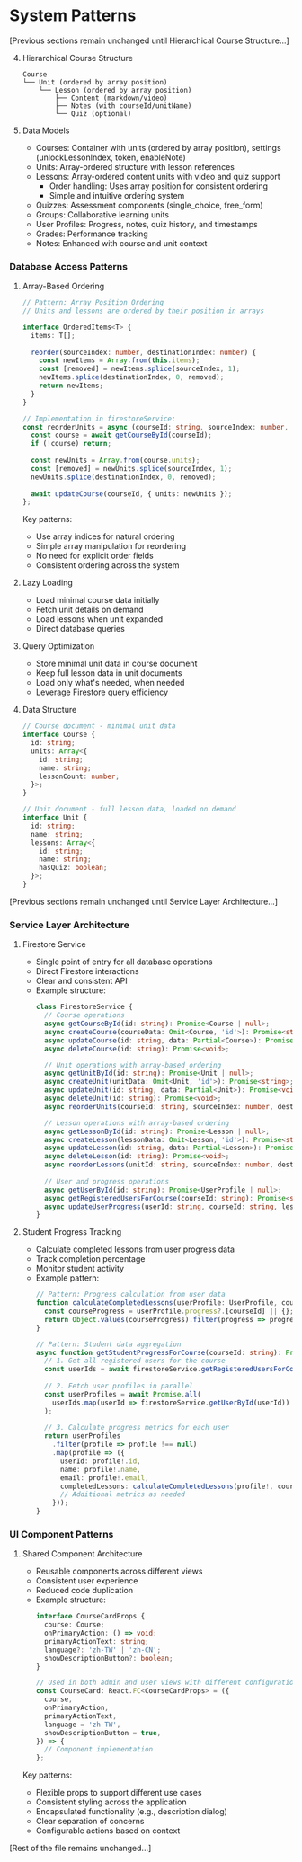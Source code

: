 # System Patterns

[Previous sections remain unchanged until Hierarchical Course Structure...]

4. Hierarchical Course Structure
   ```
   Course
   └── Unit (ordered by array position)
       └── Lesson (ordered by array position)
           ├── Content (markdown/video)
           ├── Notes (with courseId/unitName)
           └── Quiz (optional)
   ```

5. Data Models
   - Courses: Container with units (ordered by array position), settings (unlockLessonIndex, token, enableNote)
   - Units: Array-ordered structure with lesson references
   - Lessons: Array-ordered content units with video and quiz support
     * Order handling: Uses array position for consistent ordering
     * Simple and intuitive ordering system
   - Quizzes: Assessment components (single_choice, free_form)
   - Groups: Collaborative learning units
   - User Profiles: Progress, notes, quiz history, and timestamps
   - Grades: Performance tracking
   - Notes: Enhanced with course and unit context

### Database Access Patterns
1. Array-Based Ordering
   ```typescript
   // Pattern: Array Position Ordering
   // Units and lessons are ordered by their position in arrays
   
   interface OrderedItems<T> {
     items: T[];
     
     reorder(sourceIndex: number, destinationIndex: number) {
       const newItems = Array.from(this.items);
       const [removed] = newItems.splice(sourceIndex, 1);
       newItems.splice(destinationIndex, 0, removed);
       return newItems;
     }
   }
   
   // Implementation in firestoreService:
   const reorderUnits = async (courseId: string, sourceIndex: number, destinationIndex: number) => {
     const course = await getCourseById(courseId);
     if (!course) return;
     
     const newUnits = Array.from(course.units);
     const [removed] = newUnits.splice(sourceIndex, 1);
     newUnits.splice(destinationIndex, 0, removed);
     
     await updateCourse(courseId, { units: newUnits });
   };
   ```
   
   Key patterns:
   - Use array indices for natural ordering
   - Simple array manipulation for reordering
   - No need for explicit order fields
   - Consistent ordering across the system

2. Lazy Loading
   - Load minimal course data initially
   - Fetch unit details on demand
   - Load lessons when unit expanded
   - Direct database queries

3. Query Optimization
   - Store minimal unit data in course document
   - Keep full lesson data in unit documents
   - Load only what's needed, when needed
   - Leverage Firestore query efficiency

4. Data Structure
   ```typescript
   // Course document - minimal unit data
   interface Course {
     id: string;
     units: Array<{
       id: string;
       name: string;
       lessonCount: number;
     }>;
   }

   // Unit document - full lesson data, loaded on demand
   interface Unit {
     id: string;
     name: string;
     lessons: Array<{
       id: string;
       name: string;
       hasQuiz: boolean;
     }>;
   }
   ```

[Previous sections remain unchanged until Service Layer Architecture...]

### Service Layer Architecture
1. Firestore Service
   - Single point of entry for all database operations
   - Direct Firestore interactions
   - Clear and consistent API
   - Example structure:
     ```typescript
     class FirestoreService {
       // Course operations
       async getCourseById(id: string): Promise<Course | null>;
       async createCourse(courseData: Omit<Course, 'id'>): Promise<string>;
       async updateCourse(id: string, data: Partial<Course>): Promise<void>;
       async deleteCourse(id: string): Promise<void>;

       // Unit operations with array-based ordering
       async getUnitById(id: string): Promise<Unit | null>;
       async createUnit(unitData: Omit<Unit, 'id'>): Promise<string>;
       async updateUnit(id: string, data: Partial<Unit>): Promise<void>;
       async deleteUnit(id: string): Promise<void>;
       async reorderUnits(courseId: string, sourceIndex: number, destinationIndex: number): Promise<void>;

       // Lesson operations with array-based ordering
       async getLessonById(id: string): Promise<Lesson | null>;
       async createLesson(lessonData: Omit<Lesson, 'id'>): Promise<string>;
       async updateLesson(id: string, data: Partial<Lesson>): Promise<void>;
       async deleteLesson(id: string): Promise<void>;
       async reorderLessons(unitId: string, sourceIndex: number, destinationIndex: number): Promise<void>;
       
       // User and progress operations
       async getUserById(id: string): Promise<UserProfile | null>;
       async getRegisteredUsersForCourse(courseId: string): Promise<string[]>;
       async updateUserProgress(userId: string, courseId: string, lessonId: string, completed: boolean, completedAt: string, lessonName: string): Promise<void>;
     }
     ```

2. Student Progress Tracking
   - Calculate completed lessons from user progress data
   - Track completion percentage
   - Monitor student activity
   - Example pattern:
     ```typescript
     // Pattern: Progress calculation from user data
     function calculateCompletedLessons(userProfile: UserProfile, courseId: string): number {
       const courseProgress = userProfile.progress?.[courseId] || {};
       return Object.values(courseProgress).filter(progress => progress.completed).length;
     }
     
     // Pattern: Student data aggregation
     async function getStudentProgressForCourse(courseId: string): Promise<StudentProgress[]> {
       // 1. Get all registered users for the course
       const userIds = await firestoreService.getRegisteredUsersForCourse(courseId);
       
       // 2. Fetch user profiles in parallel
       const userProfiles = await Promise.all(
         userIds.map(userId => firestoreService.getUserById(userId))
       );
       
       // 3. Calculate progress metrics for each user
       return userProfiles
         .filter(profile => profile !== null)
         .map(profile => ({
           userId: profile!.id,
           name: profile!.name,
           email: profile!.email,
           completedLessons: calculateCompletedLessons(profile!, courseId),
           // Additional metrics as needed
         }));
     }
     ```

### UI Component Patterns
1. Shared Component Architecture
   - Reusable components across different views
   - Consistent user experience
   - Reduced code duplication
   - Example structure:
     ```typescript
     interface CourseCardProps {
       course: Course;
       onPrimaryAction: () => void;
       primaryActionText: string;
       language?: 'zh-TW' | 'zh-CN';
       showDescriptionButton?: boolean;
     }
     
     // Used in both admin and user views with different configurations
     const CourseCard: React.FC<CourseCardProps> = ({
       course,
       onPrimaryAction,
       primaryActionText,
       language = 'zh-TW',
       showDescriptionButton = true,
     }) => {
       // Component implementation
     };
     ```
   
   Key patterns:
   - Flexible props to support different use cases
   - Consistent styling across the application
   - Encapsulated functionality (e.g., description dialog)
   - Clear separation of concerns
   - Configurable actions based on context

[Rest of the file remains unchanged...]
